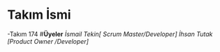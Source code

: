 # **Takım İsmi**
-Takım 174
#**Üyeler**
_İsmail Tekin[ Scrum Master/Developer]_
_İhsan Tutak [Product Owner /Developer]_

